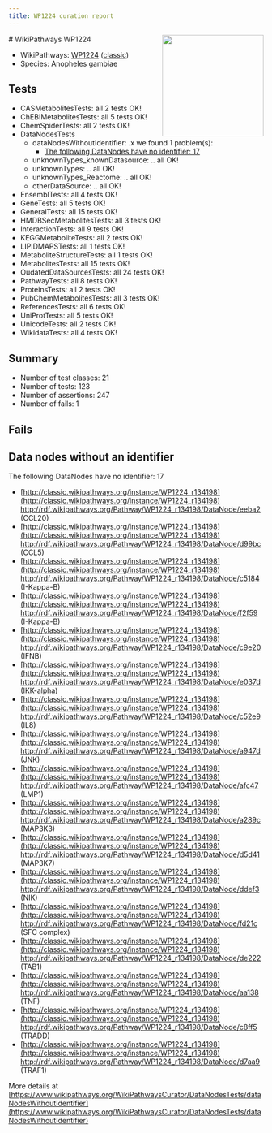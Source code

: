 ```yaml
---
title: WP1224 curation report
---
```


<img style="float: right; width: 200px" src="https://upload.wikimedia.org/wikipedia/commons/thumb/8/83/Wplogo_with_text_500.png/640px-Wplogo_with_text_500.png" />
# WikiPathways WP1224

* WikiPathways: [WP1224](https://wikipathways.org/pathways/WP1224) ([classic](https://classic.wikipathways.org/instance/WP1224))
* Species: Anopheles gambiae
## Tests
* CASMetabolitesTests: all 2 tests OK!
* ChEBIMetabolitesTests: all 5 tests OK!
* ChemSpiderTests: all 2 tests OK!
* DataNodesTests
    * dataNodesWithoutIdentifier: .x we found 1 problem(s):
        * [The following DataNodes have no identifier: 17](#8792c497)
    * unknownTypes_knownDatasource: .. all OK!
    * unknownTypes: .. all OK!
    * unknownTypes_Reactome: .. all OK!
    * otherDataSource: .. all OK!
* EnsemblTests: all 4 tests OK!
* GeneTests: all 5 tests OK!
* GeneralTests: all 15 tests OK!
* HMDBSecMetabolitesTests: all 3 tests OK!
* InteractionTests: all 9 tests OK!
* KEGGMetaboliteTests: all 2 tests OK!
* LIPIDMAPSTests: all 1 tests OK!
* MetaboliteStructureTests: all 1 tests OK!
* MetabolitesTests: all 15 tests OK!
* OudatedDataSourcesTests: all 24 tests OK!
* PathwayTests: all 8 tests OK!
* ProteinsTests: all 2 tests OK!
* PubChemMetabolitesTests: all 3 tests OK!
* ReferencesTests: all 6 tests OK!
* UniProtTests: all 5 tests OK!
* UnicodeTests: all 2 tests OK!
* WikidataTests: all 4 tests OK!


## Summary

* Number of test classes: 21
* Number of tests: 123
* Number of assertions: 247
* Number of fails: 1

## Fails

<a name="8792c497" />

## Data nodes without an identifier

The following DataNodes have no identifier: 17

* [http://classic.wikipathways.org/instance/WP1224_r134198](http://classic.wikipathways.org/instance/WP1224_r134198) http://rdf.wikipathways.org/Pathway/WP1224_r134198/DataNode/eeba2 (CCL20)
* [http://classic.wikipathways.org/instance/WP1224_r134198](http://classic.wikipathways.org/instance/WP1224_r134198) http://rdf.wikipathways.org/Pathway/WP1224_r134198/DataNode/d99bc (CCL5)
* [http://classic.wikipathways.org/instance/WP1224_r134198](http://classic.wikipathways.org/instance/WP1224_r134198) http://rdf.wikipathways.org/Pathway/WP1224_r134198/DataNode/c5184 (I-Kappa-B)
* [http://classic.wikipathways.org/instance/WP1224_r134198](http://classic.wikipathways.org/instance/WP1224_r134198) http://rdf.wikipathways.org/Pathway/WP1224_r134198/DataNode/f2f59 (I-Kappa-B)
* [http://classic.wikipathways.org/instance/WP1224_r134198](http://classic.wikipathways.org/instance/WP1224_r134198) http://rdf.wikipathways.org/Pathway/WP1224_r134198/DataNode/c9e20 (IFNB)
* [http://classic.wikipathways.org/instance/WP1224_r134198](http://classic.wikipathways.org/instance/WP1224_r134198) http://rdf.wikipathways.org/Pathway/WP1224_r134198/DataNode/e037d (IKK-alpha)
* [http://classic.wikipathways.org/instance/WP1224_r134198](http://classic.wikipathways.org/instance/WP1224_r134198) http://rdf.wikipathways.org/Pathway/WP1224_r134198/DataNode/c52e9 (IL8)
* [http://classic.wikipathways.org/instance/WP1224_r134198](http://classic.wikipathways.org/instance/WP1224_r134198) http://rdf.wikipathways.org/Pathway/WP1224_r134198/DataNode/a947d (JNK)
* [http://classic.wikipathways.org/instance/WP1224_r134198](http://classic.wikipathways.org/instance/WP1224_r134198) http://rdf.wikipathways.org/Pathway/WP1224_r134198/DataNode/afc47 (LMP1)
* [http://classic.wikipathways.org/instance/WP1224_r134198](http://classic.wikipathways.org/instance/WP1224_r134198) http://rdf.wikipathways.org/Pathway/WP1224_r134198/DataNode/a289c (MAP3K3)
* [http://classic.wikipathways.org/instance/WP1224_r134198](http://classic.wikipathways.org/instance/WP1224_r134198) http://rdf.wikipathways.org/Pathway/WP1224_r134198/DataNode/d5d41 (MAP3K7)
* [http://classic.wikipathways.org/instance/WP1224_r134198](http://classic.wikipathways.org/instance/WP1224_r134198) http://rdf.wikipathways.org/Pathway/WP1224_r134198/DataNode/ddef3 (NIK)
* [http://classic.wikipathways.org/instance/WP1224_r134198](http://classic.wikipathways.org/instance/WP1224_r134198) http://rdf.wikipathways.org/Pathway/WP1224_r134198/DataNode/fd21c (SFC complex)
* [http://classic.wikipathways.org/instance/WP1224_r134198](http://classic.wikipathways.org/instance/WP1224_r134198) http://rdf.wikipathways.org/Pathway/WP1224_r134198/DataNode/de222 (TAB1)
* [http://classic.wikipathways.org/instance/WP1224_r134198](http://classic.wikipathways.org/instance/WP1224_r134198) http://rdf.wikipathways.org/Pathway/WP1224_r134198/DataNode/aa138 (TNF)
* [http://classic.wikipathways.org/instance/WP1224_r134198](http://classic.wikipathways.org/instance/WP1224_r134198) http://rdf.wikipathways.org/Pathway/WP1224_r134198/DataNode/c8ff5 (TRADD)
* [http://classic.wikipathways.org/instance/WP1224_r134198](http://classic.wikipathways.org/instance/WP1224_r134198) http://rdf.wikipathways.org/Pathway/WP1224_r134198/DataNode/d7aa9 (TRAF1)


More details at [https://www.wikipathways.org/WikiPathwaysCurator/DataNodesTests/dataNodesWithoutIdentifier](https://www.wikipathways.org/WikiPathwaysCurator/DataNodesTests/dataNodesWithoutIdentifier)

